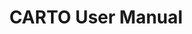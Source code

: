 ---
title: CARTO User Manual
description: "Connect your data warehouse and create amazing maps with CARTO tools"
icon: "/img/icons/Workspace.png"
type: tutorials
category: easy
layout: categories/list
---